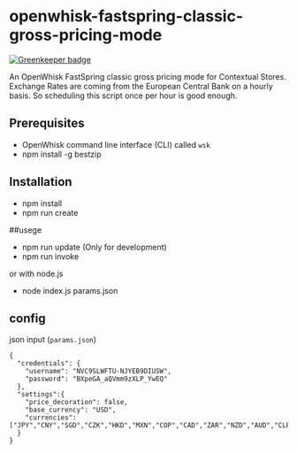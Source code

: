 # openwhisk-fastspring-classic-gross-pricing-mode
[![Greenkeeper badge](https://badges.greenkeeper.io/martinic/openwhisk-fastspring-classic-gross-pricing-mode.svg)](https://greenkeeper.io/)

An OpenWhisk FastSpring classic gross pricing mode for Contextual Stores. Exchange Rates are coming from the European Central Bank on a hourly basis. So scheduling this script once per hour is good enough.

## Prerequisites
- OpenWhisk command line interface (CLI) called `wsk`
- npm install -g bestzip

## Installation
- npm install
- npm run create

##usege
- npm run update (Only for development)
- npm run invoke

or with node.js

- node index.js params.json

## config

json input (`params.json`)
```
{
  "credentials": {
    "username": "NVC9SLWFTU-NJYEB9DIUSW",
    "password": "BXpeGA_aQVmm9zXLP_YwEQ"
  },
  "settings":{
    "price_decoration": false,
    "base_currency": "USD",
    "currencies": ["JPY","CNY","SGD","CZK","HKD","MXN","COP","CAD","ZAR","NZD","AUD","CLP","GBP","DKK","SEK","BRL","CHF","EUR","RUB","PLN","INR","USD","KRW"]
  }
}
```
